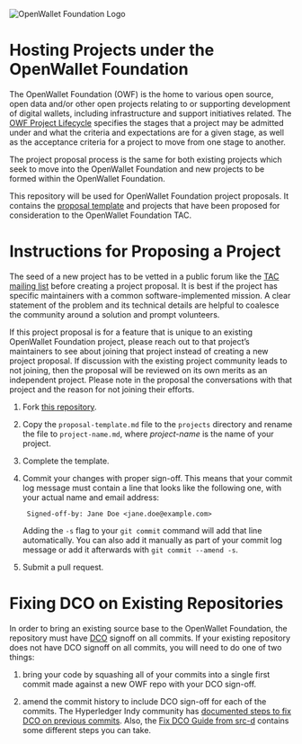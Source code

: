 ![OpenWallet Foundation Logo](https://openwallet.foundation/wp-content/uploads/sites/11/2023/02/OpenWallet_Logo_Color-with-descriptor.svg)

# Hosting Projects under the OpenWallet Foundation
The OpenWallet Foundation (OWF) is the home to various open source,
open data and/or other open projects relating to or supporting development
of digital wallets, including infrastructure and support initiatives related.
The [OWF Project Lifecycle](https://openwallet-foundation.github.io/tac/governance/project-lifecycle/)
specifies the stages that a project may be admitted under and what the
criteria and expectations are for a given stage, as well as the acceptance
criteria for a project to move from one stage to another.

The project proposal process is the same for both existing projects which
seek to move into the OpenWallet Foundation and new projects to be formed
within the OpenWallet Foundation.

This repository will be used for OpenWallet Foundation project proposals.
It contains the [proposal template](./proposal-template.md) and projects
that have been proposed for consideration to the OpenWallet Foundation TAC.

# Instructions for Proposing a Project
The seed of a new project has to be vetted in a public forum like the
[TAC mailing list](https://lists.openwallet.foundation/g/TAC) before
creating a project proposal. It is best if the project has specific maintainers
with a common software-implemented mission. A clear statement of the problem
and its technical details are helpful to coalesce the community around a
solution and prompt volunteers.

If this project proposal is for a feature that is unique to an existing
OpenWallet Foundation project, please reach out to that project’s maintainers
to see about joining that project instead of creating a new project proposal.
If discussion with the existing project community leads to not joining, then
the proposal will be reviewed on its own merits as an independent project.
Please note in the proposal the conversations with that project and the reason
for not joining their efforts.

1. Fork [this repository](https://github.com/openwallet-foundation/project-proposals).
2. Copy the `proposal-template.md` file to the `projects` directory and rename
the file to `project-name.md`, where _project-name_ is the name of your project.
3. Complete the template.
4. Commit your changes with proper sign-off. This means that your commit
log message must contain a line that looks like the following one,
with your actual name and email address:

        Signed-off-by: Jane Doe <jane.doe@example.com>

   Adding the `-s` flag to your `git commit` command will add that line
automatically. You can also add it manually as part of your commit
log message or add it afterwards with `git commit --amend -s`.
5. Submit a pull request.

# Fixing DCO on Existing Repositories

In order to bring an existing source base to the OpenWallet Foundation, the repository must have [DCO](https://developercertificate.org/) signoff on all commits. If your existing repository does not have DCO signoff on all commits, you will need to do one of two things:

1. bring your code by squashing all of your commits into a single first commit made against a new OWF repo with your DCO sign-off.

2. amend the commit history to include DCO sign-off for each of the commits. The Hyperledger Indy community has [documented steps to fix DCO on previous commits](https://github.com/hyperledger/indy-sdk/blob/main/docs/contributors/signing-commits.md#how-to-sign-previous-commits). Also, the [Fix DCO Guide from src-d](https://github.com/src-d/guide/blob/master/developer-community/fix-DCO.md) contains some different steps you can take.
